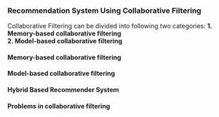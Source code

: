 ### Recommendation System Using Collaborative Filtering

Collaborative Filtering can be divided into following two categories:
**1. Memory-based collaborative filtering**     
**2. Model-based collaborative filtering**    

#### Memory-based collaborative filtering
     
     
#### Model-based collaborative filtering     
       
       
#### Hybrid Based Recommender System
       

#### Problems in collaborative filtering      